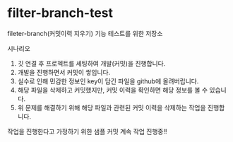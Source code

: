 # filter-branch-test
fileter-branch(커밋이력 지우기) 기능 테스트를 위한 저장소

시나리오
1. 깃 연결 후 프로젝트를 세팅하여 개발(커밋)을 진행합니다.
2. 개발을 진행하면서 커밋이 쌓입니다.
3. 실수로 인해 민감한 정보인 key이 담긴 파일을 github에 올려버립니다.
4. 해당 파일을 삭제하고 커밋했지만, 커밋 이력을 확인하면 해당 정보를 볼 수 있습니다.
5. 위 문제를 해결하기 위해 해당 파일과 관련된 커밋 이력을 삭제하는 작업을 진행합니다.

작업을 진행한다고 가정하기 위한 샘플 커밋
계속 작업 진행중!!